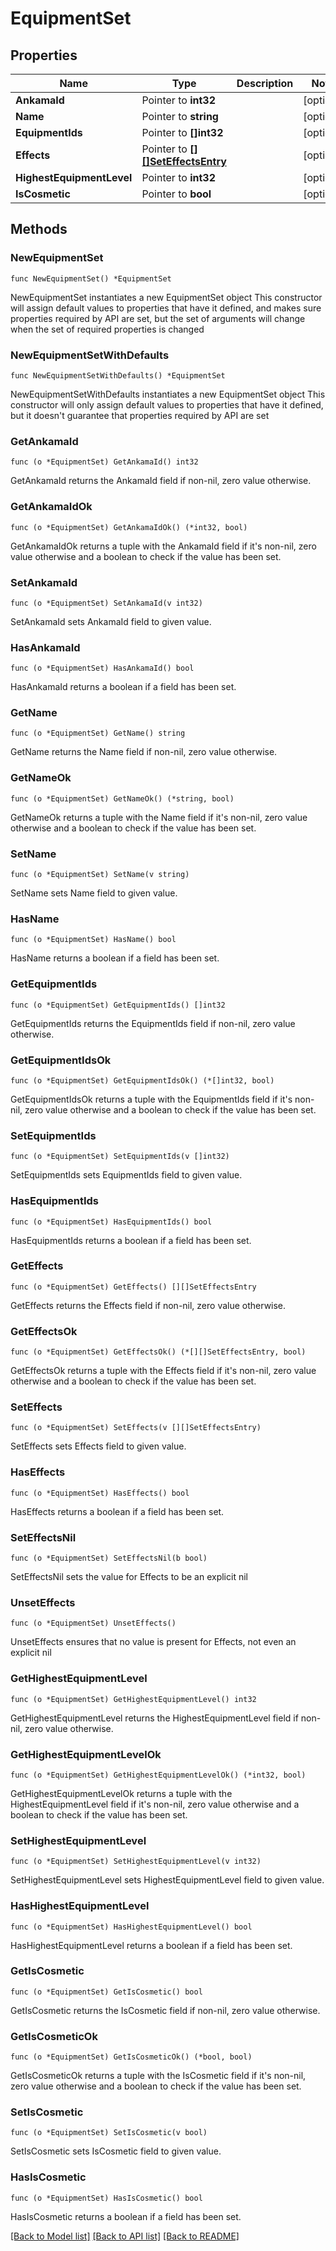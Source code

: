 # EquipmentSet

## Properties

Name | Type | Description | Notes
------------ | ------------- | ------------- | -------------
**AnkamaId** | Pointer to **int32** |  | [optional] 
**Name** | Pointer to **string** |  | [optional] 
**EquipmentIds** | Pointer to **[]int32** |  | [optional] 
**Effects** | Pointer to [**[][]SetEffectsEntry**]([]SetEffectsEntry.md) |  | [optional] 
**HighestEquipmentLevel** | Pointer to **int32** |  | [optional] 
**IsCosmetic** | Pointer to **bool** |  | [optional] 

## Methods

### NewEquipmentSet

`func NewEquipmentSet() *EquipmentSet`

NewEquipmentSet instantiates a new EquipmentSet object
This constructor will assign default values to properties that have it defined,
and makes sure properties required by API are set, but the set of arguments
will change when the set of required properties is changed

### NewEquipmentSetWithDefaults

`func NewEquipmentSetWithDefaults() *EquipmentSet`

NewEquipmentSetWithDefaults instantiates a new EquipmentSet object
This constructor will only assign default values to properties that have it defined,
but it doesn't guarantee that properties required by API are set

### GetAnkamaId

`func (o *EquipmentSet) GetAnkamaId() int32`

GetAnkamaId returns the AnkamaId field if non-nil, zero value otherwise.

### GetAnkamaIdOk

`func (o *EquipmentSet) GetAnkamaIdOk() (*int32, bool)`

GetAnkamaIdOk returns a tuple with the AnkamaId field if it's non-nil, zero value otherwise
and a boolean to check if the value has been set.

### SetAnkamaId

`func (o *EquipmentSet) SetAnkamaId(v int32)`

SetAnkamaId sets AnkamaId field to given value.

### HasAnkamaId

`func (o *EquipmentSet) HasAnkamaId() bool`

HasAnkamaId returns a boolean if a field has been set.

### GetName

`func (o *EquipmentSet) GetName() string`

GetName returns the Name field if non-nil, zero value otherwise.

### GetNameOk

`func (o *EquipmentSet) GetNameOk() (*string, bool)`

GetNameOk returns a tuple with the Name field if it's non-nil, zero value otherwise
and a boolean to check if the value has been set.

### SetName

`func (o *EquipmentSet) SetName(v string)`

SetName sets Name field to given value.

### HasName

`func (o *EquipmentSet) HasName() bool`

HasName returns a boolean if a field has been set.

### GetEquipmentIds

`func (o *EquipmentSet) GetEquipmentIds() []int32`

GetEquipmentIds returns the EquipmentIds field if non-nil, zero value otherwise.

### GetEquipmentIdsOk

`func (o *EquipmentSet) GetEquipmentIdsOk() (*[]int32, bool)`

GetEquipmentIdsOk returns a tuple with the EquipmentIds field if it's non-nil, zero value otherwise
and a boolean to check if the value has been set.

### SetEquipmentIds

`func (o *EquipmentSet) SetEquipmentIds(v []int32)`

SetEquipmentIds sets EquipmentIds field to given value.

### HasEquipmentIds

`func (o *EquipmentSet) HasEquipmentIds() bool`

HasEquipmentIds returns a boolean if a field has been set.

### GetEffects

`func (o *EquipmentSet) GetEffects() [][]SetEffectsEntry`

GetEffects returns the Effects field if non-nil, zero value otherwise.

### GetEffectsOk

`func (o *EquipmentSet) GetEffectsOk() (*[][]SetEffectsEntry, bool)`

GetEffectsOk returns a tuple with the Effects field if it's non-nil, zero value otherwise
and a boolean to check if the value has been set.

### SetEffects

`func (o *EquipmentSet) SetEffects(v [][]SetEffectsEntry)`

SetEffects sets Effects field to given value.

### HasEffects

`func (o *EquipmentSet) HasEffects() bool`

HasEffects returns a boolean if a field has been set.

### SetEffectsNil

`func (o *EquipmentSet) SetEffectsNil(b bool)`

 SetEffectsNil sets the value for Effects to be an explicit nil

### UnsetEffects
`func (o *EquipmentSet) UnsetEffects()`

UnsetEffects ensures that no value is present for Effects, not even an explicit nil
### GetHighestEquipmentLevel

`func (o *EquipmentSet) GetHighestEquipmentLevel() int32`

GetHighestEquipmentLevel returns the HighestEquipmentLevel field if non-nil, zero value otherwise.

### GetHighestEquipmentLevelOk

`func (o *EquipmentSet) GetHighestEquipmentLevelOk() (*int32, bool)`

GetHighestEquipmentLevelOk returns a tuple with the HighestEquipmentLevel field if it's non-nil, zero value otherwise
and a boolean to check if the value has been set.

### SetHighestEquipmentLevel

`func (o *EquipmentSet) SetHighestEquipmentLevel(v int32)`

SetHighestEquipmentLevel sets HighestEquipmentLevel field to given value.

### HasHighestEquipmentLevel

`func (o *EquipmentSet) HasHighestEquipmentLevel() bool`

HasHighestEquipmentLevel returns a boolean if a field has been set.

### GetIsCosmetic

`func (o *EquipmentSet) GetIsCosmetic() bool`

GetIsCosmetic returns the IsCosmetic field if non-nil, zero value otherwise.

### GetIsCosmeticOk

`func (o *EquipmentSet) GetIsCosmeticOk() (*bool, bool)`

GetIsCosmeticOk returns a tuple with the IsCosmetic field if it's non-nil, zero value otherwise
and a boolean to check if the value has been set.

### SetIsCosmetic

`func (o *EquipmentSet) SetIsCosmetic(v bool)`

SetIsCosmetic sets IsCosmetic field to given value.

### HasIsCosmetic

`func (o *EquipmentSet) HasIsCosmetic() bool`

HasIsCosmetic returns a boolean if a field has been set.


[[Back to Model list]](../README.md#documentation-for-models) [[Back to API list]](../README.md#documentation-for-api-endpoints) [[Back to README]](../README.md)


